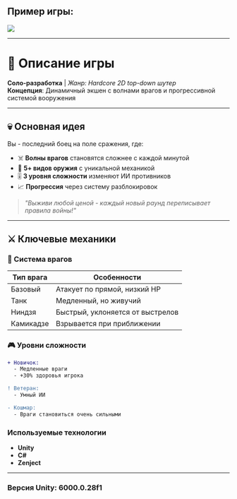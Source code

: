 ## Пример игры:

![](https://github.com/esoji1/Shooter/blob/master/ReadmeAssets/video_2025-01-11_18-34-13%20(1).gif?raw=true)

---

# 🔫 Описание игры

**Соло-разработка** | *Жанр: Hardcore 2D top-down шутер*  
**Концепция**: Динамичный экшен с волнами врагов и прогрессивной системой вооружения  

---

## 💀 Основная идея  
Вы - последний боец на поле сражения, где:  
- ☠️ **Волны врагов** становятся сложнее с каждой минутой  
- 🔫 **5+ видов оружия** с уникальной механикой  
- 🎚️ **3 уровня сложности** изменяют ИИ противников  
- 📈 **Прогрессия** через систему разблокировок  

> *"Выживи любой ценой - каждый новый раунд переписывает правила войны!"*  

---

## ⚔️ Ключевые механики  

### 🧟 Система врагов  
| Тип врага | Особенности |  
|-----------|-------------|  
| Базовый   | Атакует по прямой, низкий HP |  
| Танк      | Медленный, но живучий |  
| Ниндзя    | Быстрый, уклоняется от выстрелов |  
| Камикадзе | Взрывается при приближении |  
 
### 🎮 Уровни сложности  
```diff
+ Новичок:  
  - Медленные враги  
  - +30% здоровья игрока  

! Ветеран:  
  - Умный ИИ  

- Кошмар:  
  - Враги становиться очень сильными
```

### Используемые технологии
- **Unity**
- **C#**
- **Zenject**

---

### Версия Unity: 6000.0.28f1
